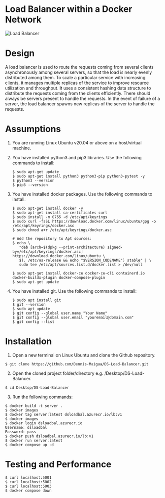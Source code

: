 # Load Balancer within a Docker Network

![Load Balancer](https://github.com/Dennis-Maigua/DS-Load-Balancer/assets/32156551/39a184e9-217b-4c3c-93f9-52b5281dcd28)

# Design

A load balancer is used to route the requests coming from several clients asynchronously among several servers, so that the load is nearly evenly distributed among them. To scale a particular service with increasing clients, it manages multiple replicas of the service to improve resource utilization and throughput. It uses a consistent hashing data structure to distribute the requests coming from the clients efficiently. There should always be servers present to handle the requests. In the event of failure of a server, the load balancer spawns new replicas of the server to handle the requests.

# Assumptions

1. You are running Linux Ubuntu v20.04 or above on a host/virtual machine.

2. You have installed python3 and pip3 libraries. Use the following commands to install:

   ```
   $ sudo apt-get update
   $ sudo apt-get install python3 python3-pip python3-pytest -y
   $ python3 --version
   $ pip3 --version
   ```
   
3. You have installed docker packages. Use the following commands to install:
  
   ```
   $ sudo apt-get install docker -y
   $ sudo apt-get install ca-certificates curl
   $ sudo install -m 0755 -d /etc/apt/keyrings
   $ sudo curl -fsSL https://download.docker.com/linux/ubuntu/gpg -o /etc/apt/keyrings/docker.asc
   $ sudo chmod a+r /etc/apt/keyrings/docker.asc
    
   # Add the repository to Apt sources:
   $ echo \
      "deb [arch=$(dpkg --print-architecture) signed-by=/etc/apt/keyrings/docker.asc] https://download.docker.com/linux/ubuntu \
      $(. /etc/os-release && echo "$VERSION_CODENAME") stable" | \
      sudo tee /etc/apt/sources.list.d/docker.list > /dev/null
   
   $ sudo apt-get install docker-ce docker-ce-cli containerd.io docker-buildx-plugin docker-compose-plugin
   $ sudo apt-get update
   ```
   
4. You have installed git. Use the following commands to install:
  
   ```
   $ sudo apt install git
   $ git --version
   $ sudo apt update
   $ git config --global user.name "Your Name"
   $ git config --global user.email "youremail@domain.com"
   $ git config --list
   ```

# Installation

1. Open a new terminal on Linux Ubuntu and clone the Github repository.

  ```
  $ git clone https://github.com/Dennis-Maigua/DS-Load-Balancer.git
  ```

2. Open the cloned project folder/directory e.g. /Desktop/DS-Load-Balancer.

  ```
  $ cd Desktop/DS-Load-Balancer
  ```

3. Run the following commands:

  ```
  $ docker build -t server .
  $ docker images
  $ docker tag server:latest dsloadbal.azurecr.io/lb:v1
  $ docker images
  $ docker login dsloadbal.azurecr.io
  Username: dsloadbal
  Password: pass
  $ docker push dsloadbal.azurecr.io/lb:v1
  $ docker run server:latest
  $ docker compose up -d 
  ```

# Testing and Performance

  ```
  $ curl localhost:5001
  $ curl localhost:5002
  $ curl localhost:5003
  $ docker compose down
  ```
  
